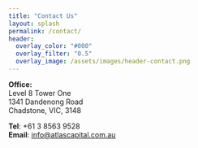 ```yaml
---
title: "Contact Us"
layout: splash
permalink: /contact/
header:
  overlay_color: "#000"
  overlay_filter: "0.5"
  overlay_image: /assets/images/header-contact.png
---
```


**Office:**<br>
Level 8 Tower One<br>
1341 Dandenong Road<br>
Chadstone, VIC, 3148<br>

**Tel**: +61 3 8563 9528<br>
**Email**: info@atlascapital.com.au
